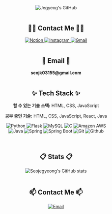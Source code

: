 <!-- 헤더 이미지 (Capsule Render) -->
<div align="center">
  <img
    src="https://capsule-render.vercel.app/api?type=transparent&fontColor=F5C0CA&text=Jegyoeng's%20GitHub&height=150&fontSize=60&descAlignY=75&descAlign=60"
    alt="Jegyeog's GitHub"
  />
</div>

<br />

<!-- Contact Section -->
## <div align="center">🧑‍💻 Contact Me 🧑‍💻</div>
<div align="center">
  <!-- Notion -->
  <a href="https://www.notion.so/your-notion-id">
    <img
      src="https://img.shields.io/badge/Notion-000000?style=for-the-badge&logo=Notion&logoColor=white"
      alt="Notion"
    />
  </a>
  <!-- Instagram -->
  <a href="https://www.instagram.com/your-instagram-id">
    <img
      src="https://img.shields.io/badge/Instagram-E4405F?style=for-the-badge&logo=Instagram&logoColor=white"
      alt="Instagram"
    />
  </a>
  <!-- Gmail -->
  <a href="mailto:your-email@example.com">
    <img
      src="https://img.shields.io/badge/Gmail-EA4335?style=for-the-badge&logo=Gmail&logoColor=white"
      alt="Gmail"
    />
  </a>
</div>

<br />

<!-- Email -->
## <div align="center">📧 Email 📧</div>
<div align="center">
  <strong>seojk03155@gmail.com</strong>
</div>

<br />

<!-- Tech Stack -->
## <div align="center">✨ Tech Stack ✨</div>
<div align="center">
  <!-- 가능 기술 -->
  <p><strong>할 수 있는 기술 스택:</strong> HTML, CSS, JavaScript</p>
  <!-- 공부 중 기술 -->
  <p><strong>공부 중인 기술:</strong> HTML, CSS, JavaScript, React, Java</p>
</div>
<div align="center">

  <!-- 원하는 스택 뱃지들 -->
  <img
    src="https://img.shields.io/badge/Python-3776AB?style=for-the-badge&logo=Python&logoColor=white"
    alt="Python"
  />
  <img
    src="https://img.shields.io/badge/Flask-000000?style=for-the-badge&logo=Flask&logoColor=white"
    alt="Flask"
  />
  <img
    src="https://img.shields.io/badge/MySQL-4479A1?style=for-the-badge&logo=MySQL&logoColor=white"
    alt="MySQL"
  />
  <img
    src="https://img.shields.io/badge/C-A8B9CC?style=for-the-badge&logo=C&logoColor=white"
    alt="C"
  />
  <img
    src="https://img.shields.io/badge/Amazon%20AWS-232F3E?style=for-the-badge&logo=Amazon%20AWS&logoColor=white"
    alt="Amazon AWS"
  />
  <br />
  <img
    src="https://img.shields.io/badge/Java-007396?style=for-the-badge&logo=Java&logoColor=white"
    alt="Java"
  />
  <img
    src="https://img.shields.io/badge/Spring-6DB33F?style=for-the-badge&logo=Spring&logoColor=white"
    alt="Spring"
  />
  <img
    src="https://img.shields.io/badge/Spring%20Boot-6DB33F?style=for-the-badge&logo=Spring%20Boot&logoColor=white"
    alt="Spring Boot"
  />
  <img
    src="https://img.shields.io/badge/Git-F05032?style=for-the-badge&logo=Git&logoColor=white"
    alt="Git"
  />
  <img
    src="https://img.shields.io/badge/Github-181717?style=for-the-badge&logo=Github&logoColor=white"
    alt="Github"
  />
</div>

<br />

<!-- Stats -->
## <div align="center">📋 Stats 📋</div>
<div align="center">
  <img
    src="https://github-readme-stats.vercel.app/api?username=Seojegyeong&show_icons=true&theme=radical"
    alt="Seojegyeong's GitHub stats"
  />
</div>

<br />

<!-- Footer Contact Section -->
## <div align="center">📫 Contact Me 📫</div>
<div align="center">
  <a href="mailto:seojk03155@gmail.com">
    <img
      src="https://img.shields.io/badge/seojk03155@gmail.com-EA4335?style=flat-square&logo=gmail&logoColor=white"
      alt="Email"
    />
  </a>
</div>

